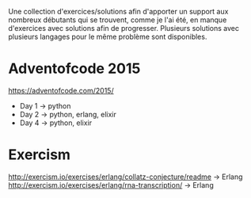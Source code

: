 


Une collection d'exercices/solutions afin d'apporter un support aux nombreux débutants qui se trouvent, comme je l'ai été, en manque d'exercices avec solutions afin de progresser.
Plusieurs solutions avec plusieurs langages pour le même problème sont disponibles.

# Adventofcode 2015 #

https://adventofcode.com/2015/

  - Day 1 -> python
  - Day 2 -> python, erlang, elixir
  - Day 4 -> python, elixir

# Exercism #

http://exercism.io/exercises/erlang/collatz-conjecture/readme -> Erlang
http://exercism.io/exercises/erlang/rna-transcription/ -> Erlang
